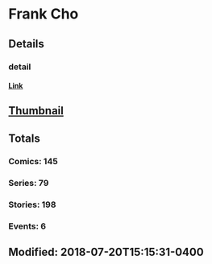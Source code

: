 # Frank  Cho 
## Details
### detail
#### [Link](http://marvel.com/comics/creators/185/frank_cho?utm_campaign=apiRef&utm_source=225578a89fc76f3d20fbffda5d17a88d)
## [Thumbnail](http://i.annihil.us/u/prod/marvel/i/mg/2/50/4bc5da3f7bb7f.jpg)
## Totals
### Comics: 145
### Series: 79
### Stories: 198
### Events: 6
## Modified: 2018-07-20T15:15:31-0400